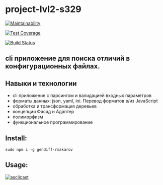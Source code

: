 # project-lvl2-s329

[![Maintainability](https://api.codeclimate.com/v1/badges/09e31973e18e32031013/maintainability)](https://codeclimate.com/github/SmartRW/project-lvl2-s329/maintainability)

[![Test Coverage](https://api.codeclimate.com/v1/badges/09e31973e18e32031013/test_coverage)](https://codeclimate.com/github/SmartRW/project-lvl2-s329/test_coverage)

[![Build Status](https://travis-ci.org/SmartRW/project-lvl2-s329.svg?branch=master)](https://travis-ci.org/SmartRW/project-lvl2-s329)

## cli приложение для поиска отличий в конфигурационных файлах.

## Навыки и технологии

+ cli приложение с парсингом и валидацией входных параметров
+ форматы данных: json, yaml, ini. Перевод форматов в/из JavaScript
+ обработка и трансформация деревьев
+ концепции Фасад и Адаптер
+ полиморфизм
+ функциональное программирование

## Install:

```sudo npm i -g gendiff-rmakarov```

## Usage:

[![asciicast](https://asciinema.org/a/Rn33VEMRPJmFcCNV2dFx328gC.png)](https://asciinema.org/a/Rn33VEMRPJmFcCNV2dFx328gC)
